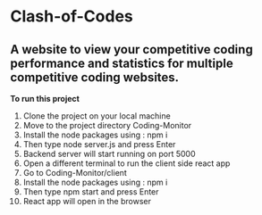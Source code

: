 # Clash-of-Codes #

##  A website to view your competitive coding performance and statistics for multiple competitive coding websites. ##

**To run this project**
1) Clone the project on your local machine
2) Move to the project directory Coding-Monitor
3) Install the node packages using : npm i
4) Then type node server.js and press Enter
5) Backend server will start running on port 5000
6) Open a different terminal to run the client side react app
7) Go to Coding-Monitor/client
8) Install the node packages using : npm i
9) Then type npm start and press Enter
10) React app will open in the browser
